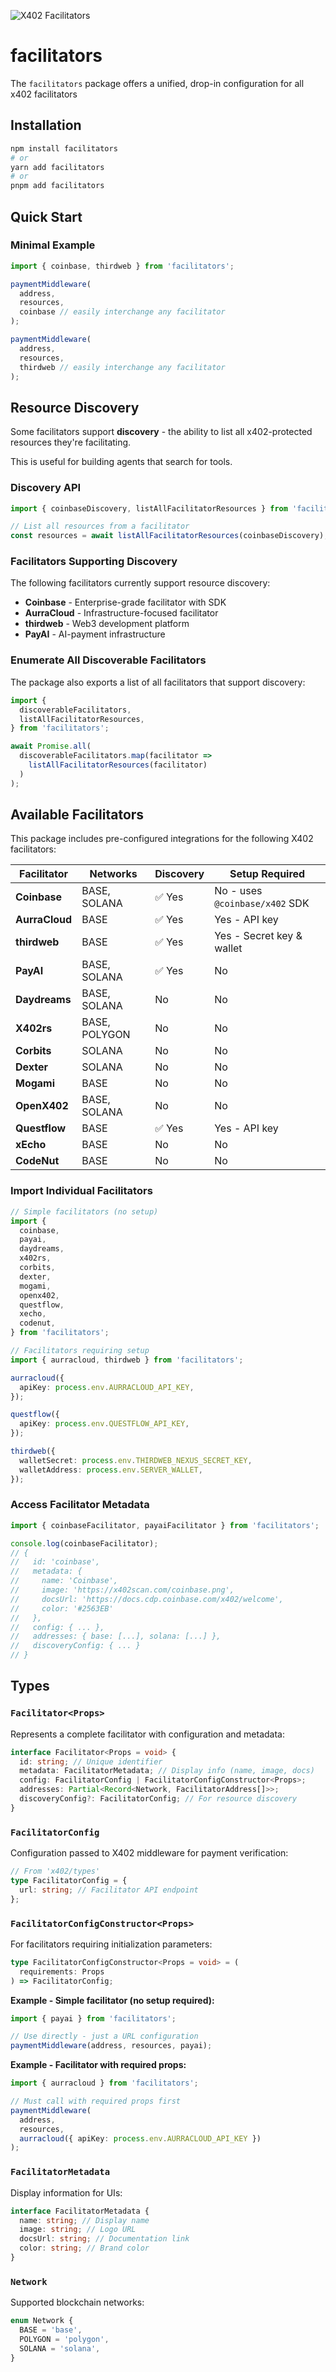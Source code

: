 ![X402 Facilitators](assets/banner.gif)

# facilitators

The `facilitators` package offers a unified, drop-in configuration for all x402 facilitators

## Installation

```bash
npm install facilitators
# or
yarn add facilitators
# or
pnpm add facilitators
```

## Quick Start

### Minimal Example

```typescript
import { coinbase, thirdweb } from 'facilitators';

paymentMiddleware(
  address,
  resources,
  coinbase // easily interchange any facilitator
);

paymentMiddleware(
  address,
  resources,
  thirdweb // easily interchange any facilitator
);
```

## Resource Discovery

Some facilitators support **discovery** - the ability to list all x402-protected resources they're facilitating.

This is useful for building agents that search for tools.

### Discovery API

```typescript
import { coinbaseDiscovery, listAllFacilitatorResources } from 'facilitators';

// List all resources from a facilitator
const resources = await listAllFacilitatorResources(coinbaseDiscovery);
```

### Facilitators Supporting Discovery

The following facilitators currently support resource discovery:

- **Coinbase** - Enterprise-grade facilitator with SDK
- **AurraCloud** - Infrastructure-focused facilitator
- **thirdweb** - Web3 development platform
- **PayAI** - AI-payment infrastructure

### Enumerate All Discoverable Facilitators

The package also exports a list of all facilitators that support discovery:

```typescript
import {
  discoverableFacilitators,
  listAllFacilitatorResources,
} from 'facilitators';

await Promise.all(
  discoverableFacilitators.map(facilitator =>
    listAllFacilitatorResources(facilitator)
  )
);
```

## Available Facilitators

This package includes pre-configured integrations for the following X402 facilitators:

| Facilitator    | Networks      | Discovery | Setup Required                 |
| -------------- | ------------- | --------- | ------------------------------ |
| **Coinbase**   | BASE, SOLANA  | ✅ Yes    | No - uses `@coinbase/x402` SDK |
| **AurraCloud** | BASE          | ✅ Yes    | Yes - API key                  |
| **thirdweb**   | BASE          | ✅ Yes    | Yes - Secret key & wallet      |
| **PayAI**      | BASE, SOLANA  | ✅ Yes    | No                             |
| **Daydreams**  | BASE, SOLANA  | No        | No                             |
| **X402rs**     | BASE, POLYGON | No        | No                             |
| **Corbits**    | SOLANA        | No        | No                             |
| **Dexter**     | SOLANA        | No        | No                             |
| **Mogami**     | BASE          | No        | No                             |
| **OpenX402**   | BASE, SOLANA  | No        | No                             |
| **Questflow**  | BASE          | ✅ Yes    | Yes - API key                  |
| **xEcho**      | BASE          | No        | No                             |
| **CodeNut**    | BASE          | No        | No                             |

### Import Individual Facilitators

```typescript
// Simple facilitators (no setup)
import {
  coinbase,
  payai,
  daydreams,
  x402rs,
  corbits,
  dexter,
  mogami,
  openx402,
  questflow,
  xecho,
  codenut,
} from 'facilitators';

// Facilitators requiring setup
import { aurracloud, thirdweb } from 'facilitators';

aurracloud({
  apiKey: process.env.AURRACLOUD_API_KEY,
});

questflow({
  apiKey: process.env.QUESTFLOW_API_KEY,
});

thirdweb({
  walletSecret: process.env.THIRDWEB_NEXUS_SECRET_KEY,
  walletAddress: process.env.SERVER_WALLET,
});
```

### Access Facilitator Metadata

```typescript
import { coinbaseFacilitator, payaiFacilitator } from 'facilitators';

console.log(coinbaseFacilitator);
// {
//   id: 'coinbase',
//   metadata: {
//     name: 'Coinbase',
//     image: 'https://x402scan.com/coinbase.png',
//     docsUrl: 'https://docs.cdp.coinbase.com/x402/welcome',
//     color: '#2563EB'
//   },
//   config: { ... },
//   addresses: { base: [...], solana: [...] },
//   discoveryConfig: { ... }
// }
```

## Types

### `Facilitator<Props>`

Represents a complete facilitator with configuration and metadata:

```typescript
interface Facilitator<Props = void> {
  id: string; // Unique identifier
  metadata: FacilitatorMetadata; // Display info (name, image, docs)
  config: FacilitatorConfig | FacilitatorConfigConstructor<Props>;
  addresses: Partial<Record<Network, FacilitatorAddress[]>>;
  discoveryConfig?: FacilitatorConfig; // For resource discovery
}
```

### `FacilitatorConfig`

Configuration passed to X402 middleware for payment verification:

```typescript
// From 'x402/types'
type FacilitatorConfig = {
  url: string; // Facilitator API endpoint
};
```

### `FacilitatorConfigConstructor<Props>`

For facilitators requiring initialization parameters:

```typescript
type FacilitatorConfigConstructor<Props = void> = (
  requirements: Props
) => FacilitatorConfig;
```

**Example - Simple facilitator (no setup required):**

```typescript
import { payai } from 'facilitators';

// Use directly - just a URL configuration
paymentMiddleware(address, resources, payai);
```

**Example - Facilitator with required props:**

```typescript
import { aurracloud } from 'facilitators';

// Must call with required props first
paymentMiddleware(
  address,
  resources,
  aurracloud({ apiKey: process.env.AURRACLOUD_API_KEY })
);
```

### `FacilitatorMetadata`

Display information for UIs:

```typescript
interface FacilitatorMetadata {
  name: string; // Display name
  image: string; // Logo URL
  docsUrl: string; // Documentation link
  color: string; // Brand color
}
```

### `Network`

Supported blockchain networks:

```typescript
enum Network {
  BASE = 'base',
  POLYGON = 'polygon',
  SOLANA = 'solana',
}
```
